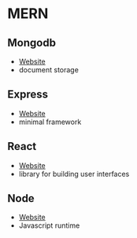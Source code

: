 # MERN

## Mongodb

- [Website](https://www.mongodb.com/)
- document storage

## Express

- [Website](https://expressjs.com/)
- minimal framework

## React

- [Website](https://reactjs.org/)
- library for building user interfaces

## Node

- [Website](https://nodejs.org/en/)
- Javascript runtime
